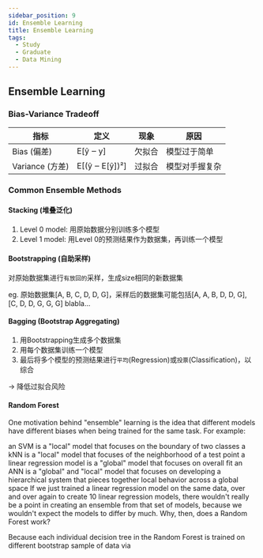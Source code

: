 ```yaml
---
sidebar_position: 9
id: Ensemble Learning
title: Ensemble Learning
tags:
  - Study
  - Graduate
  - Data Mining
---
```


## Ensemble Learning

### Bias-Variance Tradeoff

| 指标         | 定义                   | 现象       | 原因               |
|--------------|------------------------|------------|--------------------|
| Bias (偏差)  | E[ŷ ‒ y]              | 欠拟合     | 模型过于简单       |
| Variance (方差) | E[(ŷ ‒ E[ŷ])²]      | 过拟合     | 模型对手握复杂     |


### Common Ensemble Methods

#### Stacking (堆叠泛化)
1. Level 0 model: 用原始数据分别训练多个模型
2. Level 1 model: 用Level 0的预测结果作为数据集，再训练一个模型

#### Bootstrapping (自助采样)
对原始数据集进行`有放回的`采样，生成size相同的新数据集

eg. 原始数据集[A, B, C, D, D, G]，采样后的数据集可能包括[A, A, B, D, D, G], [C, D, D, G, G, G] blabla...

#### Bagging (Bootstrap Aggregating)
1. 用Bootstrapping生成多个数据集
2. 用每个数据集训练一个模型
3. 最后将多个模型的预测结果进行`平均`(Regression)或`投票`(Classification)，以综合

-> 降低过拟合风险

#### Random Forest

One motivation behind "ensemble" learning is the idea that different models have different biases when being trained for the same task. For example:

an SVM is a "local" model that focuses on the boundary of two classes
a kNN is a "local" model that focuses of the neighborhood of a test point
a linear regression model is a "global" model that focuses on overall fit
an ANN is a "global" and "local" model that focuses on developing a hierarchical system that pieces together local behavior across a global space
If we just trained a linear regression model on the same data, over and over again to create 10 linear regression models, there wouldn't really be a point in creating an ensemble from that set of models, because we wouldn't expect the models to differ by much. Why, then, does a Random Forest work?

Because each individual decision tree in the Random Forest is trained on different bootstrap sample of data via